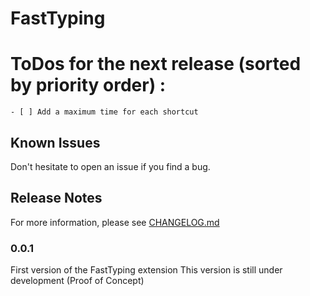 # FastTyping

# ToDos for the next release (sorted by priority order) :
    - [ ] Add a maximum time for each shortcut

## Known Issues

Don't hesitate to open an issue if you find a bug.

## Release Notes

For more information, please see [CHANGELOG.md](CHANGELOG.md)

### 0.0.1

First version of the FastTyping extension
This version is still under development (Proof of Concept)
